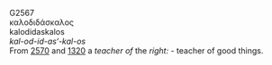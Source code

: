 <body>
  <p>G2567<br>  καλοδιδάσκαλος  <br> kalodidaskalos  <br><i>kal-od-id-as‘-kal-os </i><br>From <a href="g2570.htm">2570</a> and <a href="g1320.htm">1320</a>  a <i>teacher</i> <i>of</i> the <i>right:</i> - teacher of good things.<br></p>
 </body>